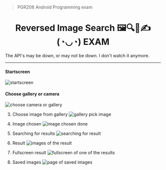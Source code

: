 > PGR208 Android Programming exam
<h1 align="center">
Reversed Image Search 🖼🔍📱✍(◔◡◔) EXAM
</h1>

The API's may be down, or may not be down. I don't watch it anymore.

---


#### Startscreen
   ![startscreen](docs/startscreen.png)

#### Choose gallery or camera
   ![choose camera or gallery](docs/mainchoosegalleryorcam.png)
   
3. Choose image from gallery
![gallery pick image](docs/chooseimagefromgallery.png)
   
4. Image chosen
![image chosen done](docs/imagechosen.png)
   
5. Searching for results
![searching for result](docs/searching.png)

6. Result
![images of the result](docs/result.png)

7. Fullscreen result
![fullscreen of one of the results](docs/fullscreenresult.png)

8. Saved images
![page of saved images](docs/saved.png)
   
